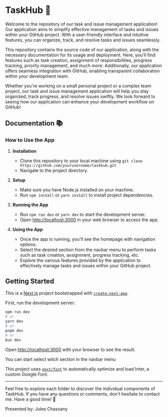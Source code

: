 # TaskHub 🚀

Welcome to the repository of our task and issue management application! Our application aims to simplify effective management of tasks and issues within your GitHub project. With a user-friendly interface and intuitive features, you can organize, track, and resolve tasks and issues seamlessly.

This repository contains the source code of our application, along with the necessary documentation for its usage and deployment. Here, you'll find features such as task creation, assignment of responsibilities, progress tracking, priority management, and much more. Additionally, our application offers seamless integration with GitHub, enabling transparent collaboration within your development team.

Whether you're working on a small personal project or a complex team project, our task and issue management application will help you stay organized, track progress, and resolve issues swiftly. We look forward to seeing how our application can enhance your development workflow on GitHub!

## Documentation 📚

### How to Use the App

1. **Installation**
   - Clone this repository to your local machine using `git clone https://github.com/yourusername/taskhub.git`
   - Navigate to the project directory.

2. **Setup**
   - Make sure you have Node.js installed on your machine.
   - Run `npm install` or `yarn install` to install project dependencies.

3. **Running the App**
   - Run `npm run dev` or `yarn dev` to start the development server.
   - Open [http://localhost:3000](http://localhost:3000) in your web browser to access the app.

4. **Using the App**
   - Once the app is running, you'll see the homepage with navigation options.
   - Select the desired section from the navbar menu to perform tasks such as task creation, assignment, progress tracking, etc.
   - Explore the various features provided by the application to effectively manage tasks and issues within your GitHub project.

## Getting Started

This is a [Next.js](https://nextjs.org/) project bootstrapped with [`create-next-app`](https://github.com/vercel/next.js/tree/canary/packages/create-next-app).

First, run the development server:

```bash
npm run dev
# or
yarn dev
# or
pnpm dev
# or
bun dev
```

Open [http://localhost:3000](http://localhost:3000) with your browser to see the result.

You can start select witch section in the navbar menu

This project uses [`next/font`](https://nextjs.org/docs/basic-features/font-optimization) to automatically optimize and load Inter, a custom Google Font.

---

Feel free to explore each folder to discover the individual components of TaskHub. If you have any questions or comments, don't hesitate to contact me. Have a good time! 🚀

Presented by: Jules Chassany
